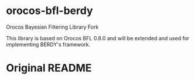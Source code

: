 # orocos-bfl-berdy
Orocos Bayesian Filtering Library Fork

This library is based on Orocos BFL 0.8.0 and will be extended and used for implementing BERDY's framework. 

# Original README

